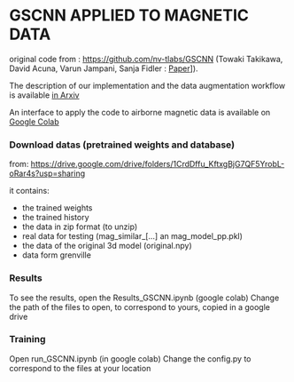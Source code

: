 # GSCNN APPLIED TO MAGNETIC DATA

original code from : https://github.com/nv-tlabs/GSCNN
(Towaki Takikawa, David Acuna, Varun Jampani, Sanja Fidler : [Paper](https://arxiv.org/abs/1907.05740)]).

The description of our implementation and the data augmentation workflow is available [in Arxiv](http://arxiv.org/abs/2110.14440)

An interface to apply the code to airborne magnetic data is available on [Google Colab](https://drive.google.com/file/d/1VWQ1Z5YMi21yBDcxn5vXQ0r9aFjO-kjC/view?usp=sharing)

### Download datas (pretrained weights and database)

 from: https://drive.google.com/drive/folders/1CrdDffu_KftxgBjG7QF5YrobL-oRar4s?usp=sharing
 
 it contains: 
 - the trained weights
 - the trained history
 - the data in zip format (to unzip)
 - real data for testing (mag_similar_[...] an mag_model_pp.pkl)
 - the data of the original 3d model (original.npy)
 - data form grenville
 
 ### Results 
 
 To see the results, open the Results_GSCNN.ipynb (google colab)
 Change the path of the files to open, to correspond to yours, copied in a google drive
 
 ### Training
 
 Open run_GSCNN.ipynb (in google colab)
 Change the config.py to correspond to the files at your location
 

